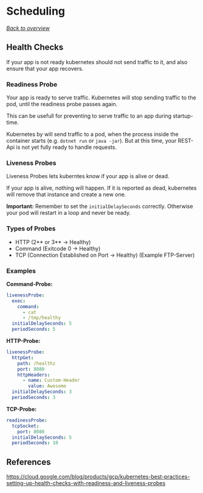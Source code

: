 # Scheduling

[_Back to overview_](README.md)

## Health Checks

If your app is not ready kubernetes should not send traffic to it, and also ensure that your app recovers.

### Readiness Probe

Your app is ready to serve traffic. Kubernetes will stop sending traffic to the pod, until the readiness probe passes again.

This can be usefull for preventing to serve traffic to an app during startup-time.

Kubernetes by will send traffic to a pod, when the process inside the container starts (e.g. `dotnet run` or `java -jar`). But at this time, your REST-Api is not yet fully ready to handle requests.

### Liveness Probes

Liveness Probes lets kuberntes know if your app is alive or dead.

If your app is alive, nothing will happen. If it is reported as dead, kubernetes will remove that instance and create a new one.

**Important:**
Remember to set the `initialDelaySeconds` correctly. Otherwise your pod will restart in a loop and never be ready.

### Types of Probes

- HTTP (2** or 3** -> Healthy)
- Command (Exitcode 0 -> Healthy)
- TCP (Connection Established on Port -> Healthy) (Example FTP-Server)

### Examples

**Command-Probe:**

```yaml
livenessProbe:
  exec:
    command:
      - cat
      - /tmp/healthy
  initialDelaySeconds: 5
  periodSeconds: 5
```

**HTTP-Probe:**

```yaml
livenessProbe:
  httpGet:
    path: /healthz
    port: 8080
    httpHeaders:
      - name: Custom-Header
        value: Awesome
  initialDelaySeconds: 3
  periodSeconds: 3
```

**TCP-Probe:**

```yaml
readinessProbe:
  tcpSocket:
    port: 8080
  initialDelaySeconds: 5
  periodSeconds: 10
```

## References

https://cloud.google.com/blog/products/gcp/kubernetes-best-practices-setting-up-health-checks-with-readiness-and-liveness-probes
